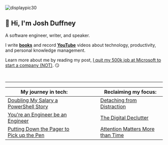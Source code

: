 ![displaypic30](/img/displaypic30.png)

## 👋 Hi, I'm Josh Duffney

A software engineer, writer, and speaker.

I write **[books](https://app.gumroad.com/joshduffney/)** and record **[YouTube](https://www.youtube.com/channel/UCCV1T7JbfzbE2O7P3kydmKw)** videos about technology, productivity, and personal knowledge management.

Learn more about me by reading my post, [I quit my 500k job at Microsoft to start a company (NOT)](https://theknowledgeworker.substack.com/p/i-quit-my-500k-job-at-microsoft-to). 😏

<br>

---

|**My journey in tech**:|<img width=50/>|**Reclaiming my focus**:|
|---	|---	|---	|
|[Doubling My Salary a PowerShell Story](/doubling-my-salary-a-powershell-story/)|   	|[Detaching from Distraction](/detaching-from-distraction/)|
|[You're an Engineer be an Engineer](/youre-an-engineer-be-an-engineer)||[The Digital Declutter](/the-digital-declutter/)|
|[Putting Down the Pager to Pick up the Pen](https://duffney.io/putting-down-the-pager-to-pick-up-the-pen/)|   	|[Attention Matters More than Time](/attention-matters-more-than-time/)|